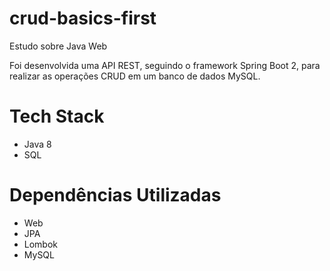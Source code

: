 # crud-basics-first
Estudo sobre Java Web

Foi desenvolvida uma API REST, seguindo o framework Spring Boot 2,  para realizar as operações CRUD em um banco de dados MySQL.

# Tech Stack
* Java 8
* SQL

# Dependências Utilizadas

* Web
* JPA
* Lombok
* MySQL

